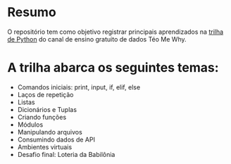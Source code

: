 # Resumo
O repositório tem como objetivo registrar principais aprendizados na [trilha de Python](https://cursos.teomewhy.org/trilhas) do canal de ensino gratuito de dados Téo Me Why.
# A trilha abarca os seguintes temas:
- Comandos iniciais: print, input, if, elif, else
- Laços de repetição
- Listas
- Dicionários e Tuplas
- Criando funções
- Módulos
- Manipulando arquivos
- Consumindo dados de API
- Ambientes virtuais
- Desafio final: Loteria da Babilônia
